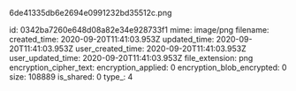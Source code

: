 6de41335db6e2694e0991232bd35512c.png

id: 0342ba7260e648d08a82e34e928733f1
mime: image/png
filename: 
created_time: 2020-09-20T11:41:03.953Z
updated_time: 2020-09-20T11:41:03.953Z
user_created_time: 2020-09-20T11:41:03.953Z
user_updated_time: 2020-09-20T11:41:03.953Z
file_extension: png
encryption_cipher_text: 
encryption_applied: 0
encryption_blob_encrypted: 0
size: 108889
is_shared: 0
type_: 4